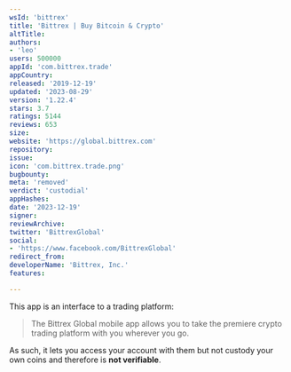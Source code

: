 ```yaml
---
wsId: 'bittrex'
title: 'Bittrex | Buy Bitcoin & Crypto'
altTitle: 
authors:
- 'leo'
users: 500000
appId: 'com.bittrex.trade'
appCountry: 
released: '2019-12-19'
updated: '2023-08-29'
version: '1.22.4'
stars: 3.7
ratings: 5144
reviews: 653
size: 
website: 'https://global.bittrex.com'
repository: 
issue: 
icon: 'com.bittrex.trade.png'
bugbounty: 
meta: 'removed'
verdict: 'custodial'
appHashes: 
date: '2023-12-19'
signer: 
reviewArchive: 
twitter: 'BittrexGlobal'
social:
- 'https://www.facebook.com/BittrexGlobal'
redirect_from: 
developerName: 'Bittrex, Inc.'
features: 

---
```


This app is an interface to a trading platform:

> The Bittrex Global mobile app allows you to take the premiere crypto trading
  platform with you wherever you go.

As such, it lets you access your account with them but not custody your own
coins and therefore is **not verifiable**.
